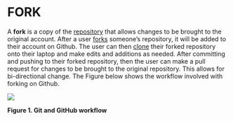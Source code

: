 # FORK

A **fork** is a copy of the [repository](https://github.com/Shannon-NJIT/MiniProject1/blob/master/GitCommands/Repository.md) that allows changes to be brought to the original account. After a user [forks](https://github.com/Shannon-NJIT/MiniProject1/blob/master/GitCommands/Fork.md) someone’s repository, it will be added to their account on Github. The user can then [clone](https://github.com/Shannon-NJIT/MiniProject1/blob/master/GitCommands/Clone.md) their forked repository onto their laptop and make edits and additions as needed. After committing and pushing to their forked repository, then the user can make a pull request for changes to be brought to the original repository. This allows for bi-directional change. The Figure below shows the workflow involved with forking on Github.

![](https://www.linode.com/docs/development/version-control/how-to-install-git-and-clone-a-github-repository/git-github-workflow-650w.png)

**Figure 1. Git and GitHub workflow**